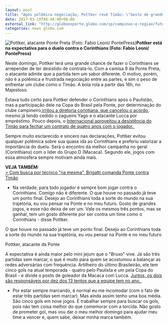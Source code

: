 ```yaml
---
layout: post
title: "Após polêmica negociação, Pottker revê Timão: \"Gosto de grandes jogos\""
date: 2017-03-10T08:40:00+00:00
external_link: "http://globoesporte.globo.com/sp/campinas-e-regiao/futebol/times/ponte-preta/noticia/2017/03/apos-polemica-negociacao-pottker-reve-timao-gosto-de-grandes-jogos.html"
categories: news globo.com
---
```

 ![Pottker, atacante Ponte Preta (Foto: Fabio Leoni/ PontePress)](http://s2.glbimg.com/khkjmzWf_u3lIovKI7dfqMG1o3U=/294x143:690x666/300x397/s.glbimg.com/es/ge/f/original/2017/02/20/pottker.jpg "Pottker, atacante Ponte Preta (Foto: Fabio Leoni/ PontePress)")**Pottker está na expectativa para o duelo contra o Corinthians (Foto: Fabio Leoni/ PontePress)**

Neste domingo, Pottker terá uma grande chance de fazer o Corinthians se arrepender de ter desistido de contratá-lo. Com a camisa 9 da Ponte Preta, o atacante admite que a partida tem um sabor diferente. O motivo, porém, não é a polêmica e frustrada negociação entre as partes, e sim o peso de enfrentar um clube como o Timão. A bola rola a partir das 16h, no Majestoso.&nbsp;

Estava tudo certo para Pottker defender o Corinthians após o Paulistão, mas a participação dele na Copa do Brasil pela Ponte, por determinação do clube campineiro,[irritou a diretoria corintiana, que cancelou o acordo](http://globoesporte.globo.com/sp/futebol/noticia/2017/02/corinthians-desiste-da-contratacao-de-pottker-nao-vamos-ficar-esperando.html), mesmo já tendo cedido o zagueiro Yago e o atacante Lucca por empréstimo. Pouco depois, o [Internacional aproveitou a desistência do Timão para fechar um contrato de quatro anos com o jogador.&nbsp;](http://globoesporte.globo.com/sp/campinas-e-regiao/futebol/noticia/2017/02/ponte-define-venda-de-pottker-ao-inter-e-marca-coletiva-para-explicar-situacao.html)

Sempre muito esclarecido e sincero nas declarações, Pottker evitou qualquer polêmica sobre sua quase ida ao Corinthians e preferiu valorizar a importância do duelo. Será o encontro da melhor campanha no geral (Corinthians) com o líder do Grupo D (Macaca). Segundo ele, jogos com essa atmosfera sempre motivam ainda mais.&nbsp;

**VEJA TAMBÉM:**  
[\>&nbsp;Com busca por técnico "na mesma", Brigatti comanda Ponte contra Timão](http://globoesporte.globo.com/sp/campinas-e-regiao/futebol/times/ponte-preta/noticia/2017/03/com-busca-por-tecnico-na-mesma-brigatti-comanda-ponte-contra-timao.html)

- Na verdade, para todo jogador é sempre bom jogar contra o Corinthians. Comigo não é diferente. O que houve no passado já teve um ponto final. Desejo ao Corinthians toda a sorte do mundo na sua trajetória, eu vou pensar na Ponte e no meu futuro. Gosto de grandes jogos, e esse não deixa de ser um. Vale os mesmos três pontos, mas se ganhar, tem um gosto diferente por ser contra um time como o Corinthians - disse Pottker.&nbsp;

O que houve no passado já teve um ponto final. Desejo ao Corinthians toda a sorte do mundo na sua trajetória, eu vou pensar na Ponte e no meu futuro&nbsp;

Pottker, atacante da Ponte

A expectativa é ainda maior pelo mini jejum que o "Bruxo" vive. Já são três partidas sem marcar, o que é muito para quem se acostumou a balançar as redes adversárias com frequência. Artilheiro do último Brasileirão, ele tem cinco gols na atual temporada - quatro pelo Paulista e um pela Copa do Brasil - e divide o posto de goleador da Macaca com Lucca. [Juntos, os dois são responsáveis por dez dos 13 tentos que a equipe tem no ano.&nbsp;](http://globoesporte.globo.com/sp/campinas-e-regiao/futebol/times/ponte-preta/noticia/2017/03/dupla-pottker-lucca-marca-dez-vezes-e-monopoliza-gols-da-ponte.html)

- Por estar sempre marcando, é normal eu me incomodar (com o fato de estar três partidas sem marcar). Mas ainda assim tenho uma boa média. São cinco gols em nove jogos. É trabalhar sempre para buscar os gols, pois não tem coisa melhor do que comemorar com a torcida. Não gosto de prometer gol, mas vou dar o meu melhor domingo para ajudar meu time a vencer e, quem sabe, deixar minha marca também.&nbsp;

